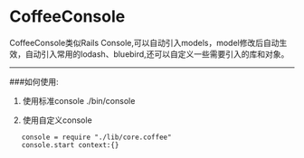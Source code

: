 # CoffeeConsole

CoffeeConsole类似Rails Console,可以自动引入models，model修改后自动生效，自动引入常用的lodash、bluebird,还可以自定义一些需要引入的库和对象。
***

###如何使用:
1. 使用标准console
    ./bin/console

2. 使用自定义console

```node
   console = require "./lib/core.coffee"
   console.start context:{}
```

